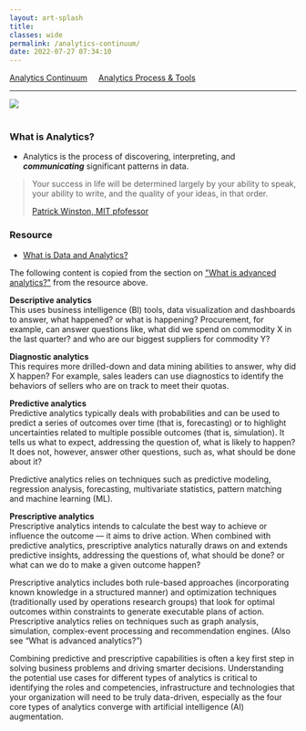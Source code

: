 ```yaml
---
layout: art-splash
title:
classes: wide
permalink: /analytics-continuum/
date: 2022-07-27 07:34:10
---
```

<a href="../analytics-continuum">Analytics Continuum</a> &nbsp; &nbsp; <a href="../analytics-process">Analytics Process & Tools</a>
<hr />
<div class="google-maps">
   <!-- Image Map Generated by http://www.image-map.net/ -->
   <img  src="../assets/img/analytics-continuum.png" usemap="#image-map">

   <map name="image-map">
      <!-- <area target="" alt="Ingest" title="Ingest" href="../ingest" coords="310,165,15" shape="circle"> -->
   </map>
</div>
<br />

### What is Analytics?

* Analytics is the process of discovering, interpreting, and ***communicating*** significant patterns in data.

> Your success in life will be determined largely by your ability to speak, your ability to write, and the quality of your ideas, in that order.
>
> [Patrick Winston, MIT pfofessor](https://www.inc.com/justin-bariso/emotional-intelligence-mit-patrick-winston-how-to-communicate-effectively-how-to-write.html)

### Resource

* [What is Data and Analytics?](https://www.gartner.com/en/topics/data-and-analytics)

The following content is copied from the section on ["What is advanced analytics?"](https://www.gartner.com/en/topics/data-and-analytics#q7) from the resource above.

**Descriptive analytics**<br />
This uses business intelligence (BI) tools, data visualization and dashboards to answer, what happened? or what is happening? Procurement, for example, can answer questions like, what did we spend on commodity X in the last quarter? and who are our biggest suppliers for commodity Y?

**Diagnostic analytics**<br />
This requires more drilled-down and data mining abilities to answer, why did X happen? For example, sales leaders can use diagnostics to identify the behaviors of sellers who are on track to meet their quotas.

**Predictive analytics**<br />
Predictive analytics typically deals with probabilities and can be used to predict a series of outcomes over time (that is, forecasting) or to highlight uncertainties related to multiple possible outcomes (that is, simulation). It tells us what to expect, addressing the question of, what is likely to happen? It does not, however, answer other questions, such as, what should be done about it?

Predictive analytics relies on techniques such as predictive modeling, regression analysis, forecasting, multivariate statistics, pattern matching and machine learning (ML).

**Prescriptive analytics**<br />
Prescriptive analytics intends to calculate the best way to achieve or influence the outcome — it aims to drive action. When combined with predictive analytics, prescriptive analytics naturally draws on and extends predictive insights, addressing the questions of, what should be done? or what can we do to make a given outcome happen? 

Prescriptive analytics includes both rule-based approaches (incorporating known knowledge in a structured manner) and optimization techniques (traditionally used by operations research groups) that look for optimal outcomes within constraints to generate executable plans of action. Prescriptive analytics relies on techniques such as graph analysis, simulation, complex-event processing and recommendation engines. (Also see “What is advanced analytics?”)

Combining predictive and prescriptive capabilities is often a key first step in solving business problems and driving smarter decisions. Understanding the potential use cases for different types of analytics is critical to identifying the roles and competencies, infrastructure and technologies that your organization will need to be truly data-driven, especially as the four core types of analytics converge with artificial intelligence (AI) augmentation.
